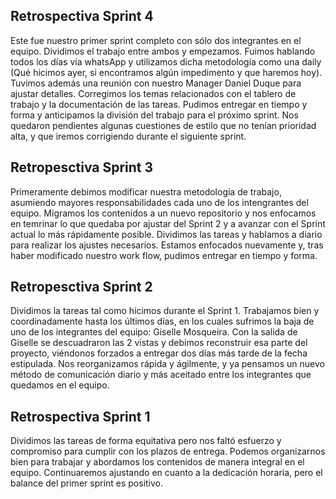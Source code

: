 ## Retrospectiva Sprint 4
Este fue nuestro primer sprint completo con sólo dos integrantes en el equipo. Dividimos el trabajo entre ambos y empezamos. Fuimos hablando todos los días vía whatsApp y utilizamos dicha metodología como una daily (Qué hicimos ayer, si encontramos algún impedimento y que haremos hoy). Tuvimos además una reunión con nuestro Manager Daniel Duque para ajustar detalles. Corregimos los temas relacionados con el tablero de trabajo y la documentación de las tareas. Pudimos entregar en tiempo y forma y anticipamos la división del trabajo para el próximo sprint. Nos quedaron pendientes algunas cuestiones de estilo que no tenían prioridad alta, y que iremos corrigiendo durante el siguiente sprint.     

## Retropesctiva Sprint 3
Primeramente debimos modificar nuestra metodología de trabajo, asumiendo mayores responsabilidades cada uno de los intengrantes del equipo. Migramos los contenidos a un nuevo repositorio y nos enfocamos en temrinar lo que quedaba por ajustar del Sprint 2 y a avanzar con el Sprint actual lo más rápidamente posible. Dividimos las tareas y hablamos a diario para realizar los ajustes necesarios. Estamos enfocados nuevamente y, tras haber modificado nuestro work flow, pudimos entregar en tiempo y forma. 

## Retropesctiva Sprint 2
Dividimos la tareas tal como hicimos durante el Sprint 1. Trabajamos bien y coordinadamente hasta los últimos días, en los cuales sufrimos la baja de uno de los integrantes del equipo: Giselle Mosqueira. Con la salida de Giselle se descuadraron las 2 vistas y debimos reconstruir esa parte del proyecto, viéndonos forzados a entregar dos días más tarde de la fecha estipulada. Nos reorganizamos rápida y ágilmente, y ya pensamos un nuevo método de comunicación diario y más aceitado entre los integrantes que quedamos en el equipo. 

## Retrospectiva Sprint 1
Dividimos las tareas de forma equitativa pero nos faltó esfuerzo y compromiso para cumplir con los plazos de entrega. Podemos organizarnos bien para trabajar y abordamos los contenidos de manera integral en el equipo. Continuaremos ajustando en cuanto a la dedicación horaria, pero el balance del primer sprint es positivo.